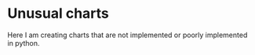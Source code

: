 # Unusual charts
Here I am creating charts that are not implemented or poorly implemented in python. 
